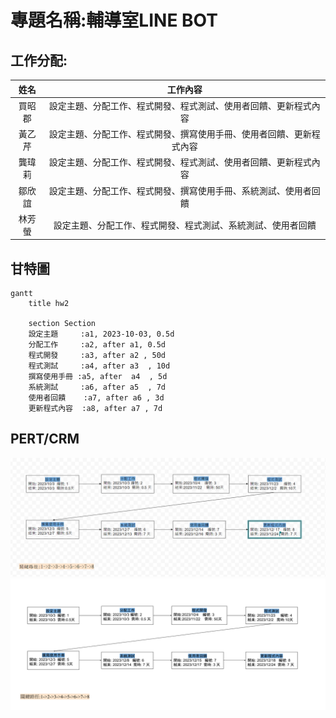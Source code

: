 # 專題名稱:輔導室LINE BOT

## 工作分配:
| 姓名 | 工作內容 |
| :-: | :-: |
| 買昭郡 | 設定主題、分配工作、程式開發、程式測試、使用者回饋、更新程式內容|
| 黃乙芹 | 設定主題、分配工作、程式開發、撰寫使用手冊、使用者回饋、更新程式內容 |
| 龔瑋莉 | 設定主題、分配工作、程式開發、程式測試、使用者回饋、更新程式內容 |
| 鄒欣誼 | 設定主題、分配工作、程式開發、撰寫使用手冊、系統測試、使用者回饋 |
| 林芳螢 | 設定主題、分配工作、程式開發、程式測試、系統測試、使用者回饋 |

## 甘特圖
```mermaid
gantt
    title hw2

    section Section
    設定主題     :a1, 2023-10-03, 0.5d
    分配工作     :a2, after a1, 0.5d
    程式開發     :a3, after a2 , 50d
    程式測試     :a4, after a3  , 10d
    撰寫使用手冊 :a5, after  a4  , 5d
    系統測試     :a6, after a5  , 7d
    使用者回饋    :a7, after a6 , 3d
    更新程式內容  :a8, after a7 , 7d
```
## PERT/CRM
![group_pert2](group_pert2.PNG)
![pert](pert.PNG)
